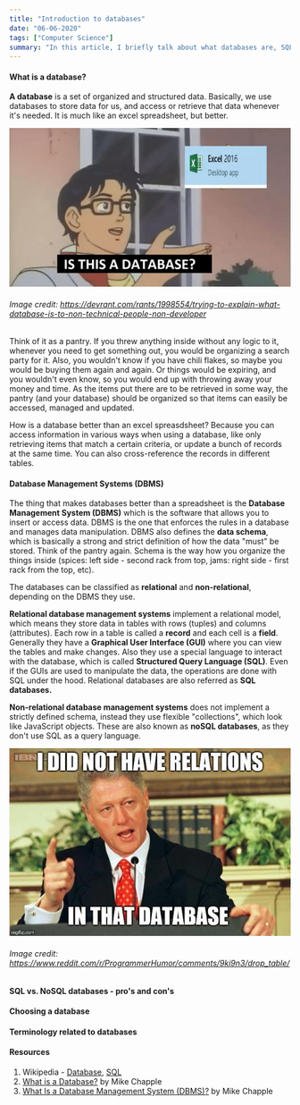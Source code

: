 ```yaml
---
title: "Introduction to databases"
date: "06-06-2020"
tags: ["Computer Science"]
summary: "In this article, I briefly talk about what databases are, SQL and noSQL databases and their pro's and con's."
---
```


#### What is a database?

**A database** is a set of organized and structured data. Basically, we use databases to store data for us, and access or retrieve that data whenever it's needed. It is much like an excel spreadsheet, but better.

![Is this a database?](../images/blog/database/r_1998554_ZRDun.jpg)

###### Image credit: https://devrant.com/rants/1998554/trying-to-explain-what-database-is-to-non-technical-people-non-developer

Think of it as a pantry. If you threw anything inside without any logic to it, whenever you need to get something out, you would be organizing a search party for it. Also, you wouldn't know if you have chili flakes, so maybe you would be buying them again and again. Or things would be expiring, and you wouldn't even know, so you would end up with throwing away your money and time. As the items put there are to be retrieved in some way, the pantry (and your database) should be organized so that items can easily be accessed, managed and updated.

How is a database better than an excel spreasdsheet? Because you can access information in various ways when using a database, like only retrieving items that match a certain criteria, or update a bunch of records at the same time. You can also cross-reference the records in different tables.

#### Database Management Systems (DBMS)

The thing that makes databases better than a spreadsheet is the **Database Management System (DBMS)** which is the software that allows you to insert or access data. DBMS is the one that enforces the rules in a database and manages data manipulation. DBMS also defines the **data schema**, which is basically a strong and strict definition of how the data "must" be stored. Think of the pantry again. Schema is the way how you organize the things inside (spices: left side - second rack from top, jams: right side - first rack from the top, etc).

The databases can be classified as **relational** and **non-relational**, depending on the DBMS they use.

**Relational database management systems** implement a relational model, which means they store data in tables with rows (tuples) and columns (attributes). Each row in a table is called a **record** and each cell is a **field**. Generally they have a **Graphical User Interface (GUI)** where you can view the tables and make changes. Also they use a special language to interact with the database, which is called **Structured Query Language (SQL)**. Even if the GUIs are used to manipulate the data, the operations are done with SQL under the hood. Relational databases are also referred as **SQL databases.**

**Non-relational database management systems** does not implement a strictly defined schema, instead they use flexible "collections", which look like JavaScript objects. These are also known as **noSQL databases**, as they don't use SQL as a query language.

![No relations meme](../images/blog/database/eWJ9RiTdWLJAyW8R7AuX0HGijt10i9SpSEXL55Iy_Uw.jpg)

###### Image credit: https://www.reddit.com/r/ProgrammerHumor/comments/9ki9n3/drop_table/

#### SQL vs. NoSQL databases - pro's and con's

#### Choosing a database

#### Terminology related to databases

#### Resources

1. Wikipedia - [Database](https://en.wikipedia.org/wiki/Database), [SQL](https://en.wikipedia.org/wiki/SQL)
2. [What is a Database?](https://www.lifewire.com/what-is-a-database-1019737) by Mike Chapple
3. [What Is a Database Management System (DBMS)?](https://www.lifewire.com/database-management-system-1019609) by Mike Chapple
